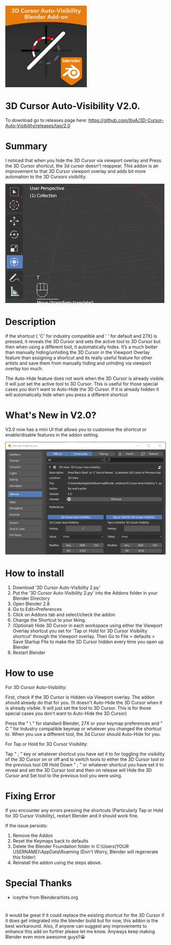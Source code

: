 ![](Images/Blender-Addon-Thumbnail2.png)

# 3D Cursor Auto-Visibility V2.0.

To download go to releases page here: https://github.com/IbyA/3D-Cursor-Auto-Visibility/releases/tag/2.0

# Summary
I noticed that when you hide the 3D Cursor via viewport overlay and Press the 3D Cursor shortcut, the 3d cursor doesn't reappear. This addon is an improvement to that 3D Cursor viewport overlay and adds bit more automation to the 3D Cursors visibility. 

![](Images/Blender-Addon-Gif.gif)

# Description
if the shortcut ( 'C' for industry compatible and ' \' for default and 27X) is pressed, it reveals the 3D Cursor and sets the active tool to 3D Cursor but then when using a different tool, it automatically hides.  It’s a much better than manually hiding/unhiding the 3D Cursor in the Viewport Overlay feature than assigning a shortcut and its really useful feature for other artists and save them from manually hiding and unhiding via viewport overlay too much. 

The Auto-Hide feature does not work when the 3D Cursor is already visible. It will just set the active tool to 3D Cursor. This is useful for those special cases you don't want to Auto-Hide the 3D Cursor. If it is already hidden it will automatically hide when you press a different shortcut

# What's New in V2.0?
V2.0 now has a mini UI that allows you to customise the shortcut or enable/disable features in the addon setting.

![](Images/2.0-Addon-Preferences-Screenshot.png)


# How to install
1. Download '3D Cursor Auto-Visibility 2.py' 
2. Put the '3D Cursor Auto-Visibility 2.py' into the Addons folder in your Blender Directory  
3. Open Blender 2.8
4. Go to Edit>Preferences
5. Click on Addons tab and select/check the addon
7. Change the Shortcut to your liking.
8. (Optional) Hide 3D Cursor in each workspace using either the Viewport Overlay shortcut you set for 'Tap or Hold for 3D Cursor Visibility shortcut' through the Viewport overlay. Then Go to File > defaults > Save Startup FIle to make the 3D Cursor hidden every time you open up Blender 
9. Restart Blender

# How to use
For 3D Cursor Auto-Visibility:

First, check if the 3D Cursor is Hidden via Viewport overlay. The addon should already do that for you. (It doesn't Auto-Hide the 3D Cursor when it is already visible. It will just set the tool to 3D Cursor. This is for those special cases you don't want to Auto-Hide the 3D Cursor)

Press the " \ "  for standard Blender, 27X or your keymap preferences and " C " for Industry compatible keymap or whatever you changed the shortcut to.  When you use a different tool, the 3d Cursor should Auto-Hide for you.

For Tap or Hold for 3D Cursor Visibility:

Tap " ; "  key or whatever shortcut you have set it to for toggling the visibility of the 3D Cursor on or off and to switch tools to either the 3D Cursor tool or the previous tool 
OR
Hold Down " ; " or whatever shortcut you have set it to reveal and set the 3D Cursor tool and then on release will Hide the 3D Cursor and Set tool to the previous tool you were using.

# Fixing Error
If you encounter any errors pressing the shortcuts (Particularly Tap or Hold for 3D Cursor Visibility), restart Blender and it should work fine. 

If the issue persists:
1. Remove the Addon
2. Reset the Keymaps back to defaults
3. Delete the Blender Foundation folder in C:\Users\(YOUR USERNAME)\AppData\Roaming (Don't Worry, Blender will regenerate this folder)
4. Reinstall the addon using the steps above.

# Special Thanks
- iceythe from Blenderartists.org

#
It would be great if it could replace the existing shortcut for the 3D Cursor if it does get integrated into the blender build but for now, this addon is the best workaround. Also, if anyone can suggest any improvements to enhance this add on further please let me know. Anyways keep making Blender even more awesome guys!!😀
